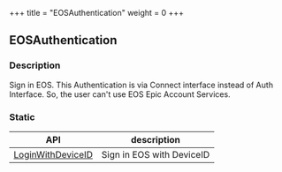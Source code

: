 +++
title = "EOSAuthentication"
weight = 0
+++
## EOSAuthentication

### Description
Sign in EOS. This Authentication is via Connect interface instead of Auth Interface. So, the user can't use EOS Epic Account Services.

### Static 
| API | description |
| --- | --- |
| [LoginWithDeviceID](../EOSAuthentication/loginwithdeviceid/) | Sign in EOS with DeviceID |